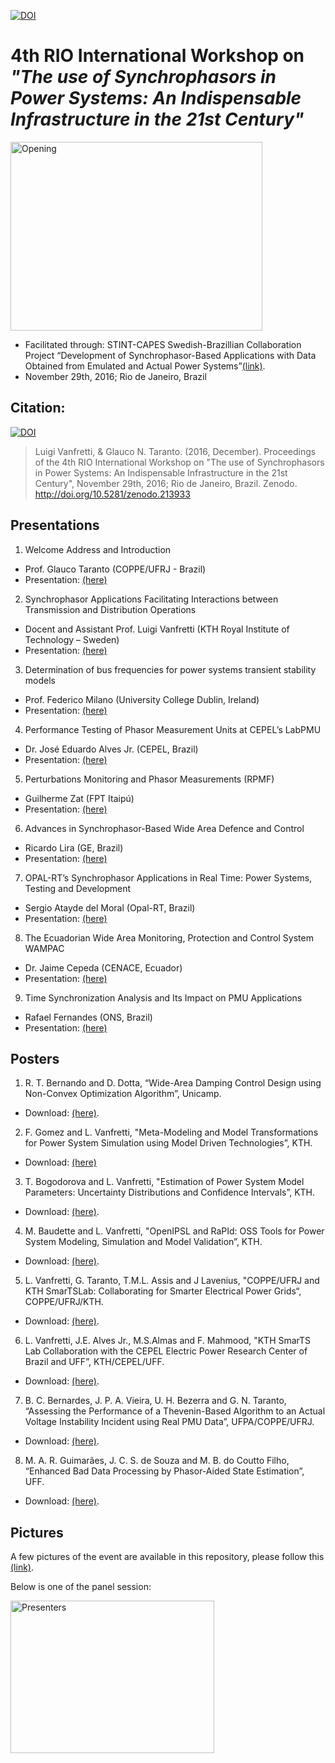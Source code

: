 [![DOI](https://zenodo.org/badge/DOI/10.5281/zenodo.213933.svg)](https://doi.org/10.5281/zenodo.213933)

# 4th RIO International Workshop on *"The use of Synchrophasors in Power Systems: An Indispensable Infrastructure in the 21st Century"*
<img src="https://github.com/SmarTS-Lab-Parapluie/2016_STINT-CAPES-SynchrophasorWorkshop/blob/master/03_Pictures/Photo%202016-11-29%2C%2008%2024%2032.jpg" alt="Opening" width="403" height="302">

- Facilitated through: STINT-CAPES Swedish-Brazillian Collaboration Project “Development of Synchrophasor-Based Applications with Data Obtained from Emulated and Actual Power Systems”[(link)](http://www.stint.se/en/241/var/newsID/357).
- November 29th, 2016; Rio de Janeiro, Brazil

## Citation:
[![DOI](https://zenodo.org/badge/DOI/10.5281/zenodo.213933.svg)](https://doi.org/10.5281/zenodo.213933)

> Luigi Vanfretti, & Glauco N. Taranto. (2016, December). Proceedings of the 4th RIO International Workshop on "The use of Synchrophasors in Power Systems: An Indispensable Infrastructure in the 21st Century", November 29th, 2016; Rio de Janeiro, Brazil. Zenodo. http://doi.org/10.5281/zenodo.213933

## Presentations
 
1. Welcome Address and Introduction
  - Prof. Glauco Taranto (COPPE/UFRJ - Brazil)
  - Presentation: [(here)](https://github.com/SmarTS-Lab-Parapluie/2016_STINT-CAPES-SynchrophasorWorkshop/blob/master/01_Presentations/01_G_Taranto_IV_Workshop_PMU_in_Rio.pdf)

2. Synchrophasor Applications Facilitating Interactions between Transmission and Distribution Operations
  - Docent and Assistant Prof. Luigi Vanfretti (KTH Royal Institute of Technology – Sweden)
  - Presentation: [(here)](https://github.com/SmarTS-Lab-Parapluie/2016_STINT-CAPES-SynchrophasorWorkshop/blob/master/01_Presentations/02_L_Vanfretti_IV_Workshop_PMU_in_Rio.pdf)
  
3. Determination of bus frequencies for power systems transient stability models
  - Prof. Federico Milano (University College Dublin, Ireland)
  - Presentation: [(here)](https://github.com/SmarTS-Lab-Parapluie/2016_STINT-CAPES-SynchrophasorWorkshop/blob/master/01_Presentations/03_F_MIlano_IV_Workshop_PMU_in_Rio.pdf)
  
4. Performance Testing of Phasor Measurement Units at CEPEL’s LabPMU
  - Dr. José Eduardo Alves Jr. (CEPEL, Brazil)
  - Presentation: [(here)](https://github.com/SmarTS-Lab-Parapluie/2016_STINT-CAPES-SynchrophasorWorkshop/blob/master/01_Presentations/04_J_Alves_IV_Workshop_PMU_in_Rio.pdf)

5. Perturbations Monitoring and Phasor Measurements (RPMF)
  - Guilherme Zat (FPT Itaipú)
  - Presentation: [(here)](https://github.com/SmarTS-Lab-Parapluie/2016_STINT-CAPES-SynchrophasorWorkshop/blob/master/01_Presentations/05_G_Zat_IV_Workshop_PMU_in_Rio.pdf)

6. Advances in Synchrophasor-Based Wide Area Defence and Control
  - Ricardo Lira (GE, Brazil)
  - Presentation: [(here)](https://github.com/SmarTS-Lab-Parapluie/2016_STINT-CAPES-SynchrophasorWorkshop/blob/master/01_Presentations/06_R_Lira_IV_Workshop_PMU_in_Rio.pdf)

7. OPAL-RT’s Synchrophasor Applications in Real Time: Power Systems, Testing and Development
  - Sergio Atayde del Moral (Opal-RT, Brazil)
  - Presentation: [(here)](https://github.com/SmarTS-Lab-Parapluie/2016_STINT-CAPES-SynchrophasorWorkshop/blob/master/01_Presentations/07_S_delMoral_IV_Workshop_PMU_in_Rio.pdf)

8. The Ecuadorian Wide Area Monitoring, Protection and Control System WAMPAC
  - Dr. Jaime Cepeda (CENACE, Ecuador)
  - Presentation: [(here)](https://github.com/SmarTS-Lab-Parapluie/2016_STINT-CAPES-SynchrophasorWorkshop/blob/master/01_Presentations/08_J_Cepeda_IV_Workshop_PMU_in_Rio.pdf)

9. Time Synchronization Analysis and Its Impact on PMU Applications
  - Rafael Fernandes (ONS, Brazil)
  - Presentation: [(here)](https://github.com/SmarTS-Lab-Parapluie/2016_STINT-CAPES-SynchrophasorWorkshop/blob/master/01_Presentations/09_R_Fernandes_IV_Workshop_PMU_in_Rio.pdf)

## Posters
   
1. R. T. Bernando and D. Dotta, “Wide-Area Damping Control Design using Non-Convex Optimization Algorithm”, Unicamp.
  - Download: [(here)](https://github.com/SmarTS-Lab-Parapluie/2016_STINT-CAPES-SynchrophasorWorkshop/blob/master/02_Posters/01_Poster_R_Bernardo_IV_PMU_in_Rio.pdf).

2. F. Gomez and L. Vanfretti, "Meta-Modeling and Model Transformations for Power System Simulation using Model Driven Technologies”, KTH.
  - Download: [(here)](https://github.com/SmarTS-Lab-Parapluie/2016_STINT-CAPES-SynchrophasorWorkshop/blob/master/02_Posters/02_Francisco_poster_workshop_rio.pdf)

3. T. Bogodorova and L. Vanfretti, "Estimation of Power System Model Parameters: Uncertainty Distributions and Confidence Intervals”, KTH.
  - Download: [(here)](https://github.com/SmarTS-Lab-Parapluie/2016_STINT-CAPES-SynchrophasorWorkshop/blob/master/02_Posters/03_TetianaPosterBrazil2016.pdf).
  
4. M. Baudette and L. Vanfretti, "OpenIPSL and RaPId: OSS Tools for Power System Modeling, Simulation and Model Validation”, KTH.
  - Download: [(here)](https://github.com/SmarTS-Lab-Parapluie/2016_STINT-CAPES-SynchrophasorWorkshop/blob/master/02_Posters/04_2016%20RaPId%20OpenIPSL%20poster.pdf).

5. L. Vanfretti, G. Taranto, T.M.L. Assis and J Lavenius, "COPPE/UFRJ and KTH SmarTSLab: Collaborating for Smarter Electrical Power Grids“, COPPE/UFRJ/KTH.
  - Download: [(here)](https://github.com/SmarTS-Lab-Parapluie/2016_STINT-CAPES-SynchrophasorWorkshop/blob/master/02_Posters/05_STINT_KTH-COPPE.pdf).

6. L. Vanfretti, J.E. Alves Jr., M.S.Almas and F. Mahmood, "KTH SmarTS Lab Collaboration with the CEPEL Electric Power Research Center of Brazil and UFF”, KTH/CEPEL/UFF.
  - Download: [(here)](https://github.com/SmarTS-Lab-Parapluie/2016_STINT-CAPES-SynchrophasorWorkshop/blob/master/02_Posters/06_joseeduardo_kth.pdf).

7. B. C. Bernardes, J. P. A. Vieira, U. H. Bezerra and G. N. Taranto, “Assessing the Performance of a Thevenin-Based Algorithm to an Actual Voltage Instability Incident using Real PMU Data”, UFPA/COPPE/UFRJ.
  - Download: [(here)](https://github.com/SmarTS-Lab-Parapluie/2016_STINT-CAPES-SynchrophasorWorkshop/blob/master/02_Posters/07_Poster_B_Bernardes_IV_PMU_in_Rio.pdf).

8. M. A. R. Guimarães, J. C. S. de Souza and M. B. do Coutto Filho, “Enhanced Bad Data Processing by Phasor-Aided State Estimation”, UFF.
  - Download: [(here)](https://github.com/SmarTS-Lab-Parapluie/2016_STINT-CAPES-SynchrophasorWorkshop/blob/master/02_Posters/08_Poster_M_Guimaraens_IV_PMU_in_Rio.pdf).

## Pictures
A few pictures of the event are available in this repository, please follow this [(link)](https://github.com/SmarTS-Lab-Parapluie/2016_STINT-CAPES-SynchrophasorWorkshop/tree/master/03_Pictures).

Below is one of the panel session:

<img src="https://github.com/SmarTS-Lab-Parapluie/2016_STINT-CAPES-SynchrophasorWorkshop/blob/master/03_Pictures/Photo%202016-11-29%2C%2017%2030%2027%20(1).jpg" alt="Presenters" width="326" height="244">
